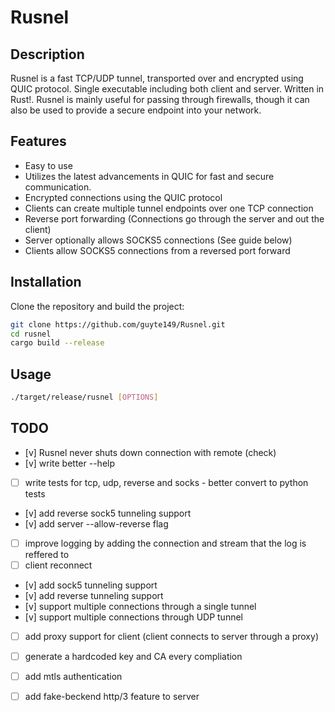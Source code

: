 # Rusnel

## Description
Rusnel is a fast TCP/UDP tunnel, transported over and encrypted using QUIC protocol. Single executable including both client and server. Written in Rust!.
Rusnel is mainly useful for passing through firewalls, though it can also be used to provide a secure endpoint into your network.

## Features

-   Easy to use
-   Utilizes the latest advancements in QUIC for fast and secure communication.
-   Encrypted connections using the QUIC protocol
-   Clients can create multiple tunnel endpoints over one TCP connection
-   Reverse port forwarding (Connections go through the server and out the client)
-   Server optionally allows SOCKS5 connections (See guide below)
-   Clients allow SOCKS5 connections from a reversed port forward


## Installation
Clone the repository and build the project:
```bash
git clone https://github.com/guyte149/Rusnel.git
cd rusnel
cargo build --release
```

## Usage
```bash
./target/release/rusnel [OPTIONS]
```

## TODO
- [v] Rusnel never shuts down connection with remote (check)
- [v] write better --help
- [ ] write tests for tcp, udp, reverse and socks - better convert to python tests
- [v] add reverse sock5 tunneling support
- [v] add server --allow-reverse flag
- [ ] improve logging by adding the connection and stream that the log is reffered to
- [ ] client reconnect
- [v] add sock5 tunneling support
- [v] add reverse tunneling support
- [v] support multiple connections through a single tunnel
- [v] support multiple connections through UDP tunnel
- [ ] add proxy support for client (client connects to server through a proxy)
- [ ] generate a hardcoded key and CA every compliation
- [ ] add mtls authentication
- [ ] add fake-beckend http/3 feature to server

